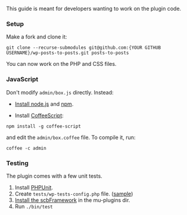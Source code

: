 This guide is meant for developers wanting to work on the plugin code.

### Setup

Make a fork and clone it:

```
git clone --recurse-submodules git@github.com:{YOUR GITHUB USERNAME}/wp-posts-to-posts.git posts-to-posts
```

You can now work on the PHP and CSS files.

### JavaScript

Don't modify `admin/box.js` directly. Instead:

- [Install node.js](https://github.com/joyent/node/wiki/Installing-Node.js-via-package-manager) and [npm](http://npmjs.org/).

- Install [CoffeeScript](http://coffeescript.org):

```
npm install -g coffee-script
```

and edit the `admin/box.coffee` file. To compile it, run:

```
coffee -c admin
```

### Testing

The plugin comes with a few unit tests.

1. Install [PHPUnit](https://github.com/sebastianbergmann/phpunit/).
2. Create `tests/wp-tests-config.php` file. ([sample](https://unit-tests.svn.wordpress.org/trunk/wp-tests-config-sample.php))
3. [Install the scbFramework](https://github.com/scribu/wp-scb-framework/wiki) in the mu-plugins dir.
4. Run `./bin/test`
